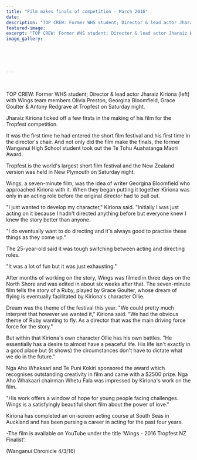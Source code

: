 ```yaml
---
title: "Film makes finals of competition - March 2016"
date: 
description: "TOP CREW: Former WHS student; Director & lead actor Jharaiz Kiriona (left) with Wings team members Olivia Preston, Georgina Bloomfield, Grace Goulter & Antony Redgrave at Tropfest on Saturday night."
featured-image: 
excerpt: "TOP CREW: Former WHS student; Director & lead actor Jharaiz Kiriona (left) with Wings team members Olivia Preston, Georgina Bloomfield, Grace Goulter & Antony Redgrave at Tropfest on Saturday night."
image_gallery:
	
	
	
	
	
---
```


<p>&nbsp;</p>
<p>TOP CREW: Former WHS student; Director &amp; lead actor Jharaiz Kiriona (left) with Wings team members Olivia Preston, Georgina Bloomfield, Grace Goulter &amp; Antony Redgrave at Tropfest on Saturday night.</p>
<p>Jharaiz Kiriona ticked off a few firsts in the making of his film for the Tropfest competition.</p>
<p>It was the first time he had entered the short film festival and his first time in the director's chair. And not only did the film make the finals, the former Wanganui High School student took out the Te Tohu Auahatanga Maori Award.</p>
<p>Tropfest is the world's largest short film festival and the New Zealand version was held in New Plymouth on Saturday night.</p>
<p>Wings, a seven-minute film, was the idea of writer Georgina Bloomfield who approached Kiriona with it. When they began putting it together Kiriona was only in an acting role before the original director had to pull out.</p>
<p>"I just wanted to develop my character," Kiriona said. "Initially I was just acting on it because I hadn't directed anything before but everyone knew I knew the story better than anyone.</p>
<p>"I do eventually want to do directing and it's always good to practise these things as they come up."</p>
<p>The 25-year-old said it was tough switching between acting and directing roles.</p>
<p>"It was a lot of fun but it was just exhausting."</p>
<p>After months of working on the story, Wings was filmed in three days on the North Shore and was edited in about six weeks after that. The seven-minute film tells the story of a Ruby, played by Grace Goulter, whose dream of flying is eventually facilitated by Kiriona's character Ollie.</p>
<p>Dream was the theme of the festival this year. "We could pretty much interpret that however we wanted it," Kiriona said. "We had the obvious theme of Ruby wanting to fly. As a director that was the main driving force force for the story."</p>
<p>But within that Kiriona's own character Ollie has his own battles. "He essentially has a desire to almost have a peaceful life. His life isn't exactly in a good place but (it shows) the circumstances don't have to dictate what we do in the future."</p>
<p>Nga Aho Whakaari and Te Puni Kokiri sponsored the award which recognises outstanding creativity in film and came with a $2500 prize. Nga Aho Whakaari chairman Whetu Fala was impressed by Kiriona's work on the film.</p>
<p>"His work offers a window of hope for young people facing challenges. Wings is a satisfyingly beautiful short film about the power of love."</p>
<p>Kiriona has completed an on-screen acting course at South Seas in Auckland and has been pursing a career in acting for the past four years.</p>
<p>-The film is available on YouTube under the title 'Wings - 2016 Tropfest NZ Finalist'.</p>
<p>(Wanganui Chronicle 4/3/16)</p>

